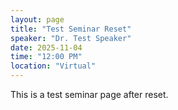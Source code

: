 ```yaml
---
layout: page
title: "Test Seminar Reset"
speaker: "Dr. Test Speaker"
date: 2025-11-04
time: "12:00 PM"
location: "Virtual"
---
```

This is a test seminar page after reset.
